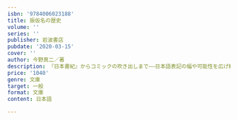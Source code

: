 ```yaml
---
isbn: '9784006023188'
title: 振仮名の歴史
volume: ''
series: ''
publisher: 岩波書店
pubdate: '2020-03-15'
cover: ''
author: 今野真二／著
description: 『日本書紀』からコミックの吹き出しまで――日本語表記の幅や可能性を広げ続けてきた振仮名の歴史を辿る．
price: '1040'
genre: 文庫
target: 一般
format: 文庫
content: 日本語

---
```

